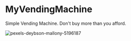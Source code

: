 # MyVendingMachine

Simple Vending Machine. Don't buy more than you afford.

![pexels-deybson-mallony-5196187](https://user-images.githubusercontent.com/113588332/195671852-0232a00a-e5e9-4a5c-a844-fcacc3cfe171.jpg)
